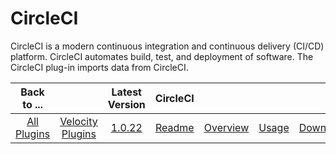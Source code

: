 
# CircleCI

CircleCI is a modern continuous integration and continuous delivery (CI/CD) platform. CircleCI automates build, test, and deployment of software. The CircleCI plug-in imports data from CircleCI.

|Back to ...||Latest Version|CircleCI ||||
| :---: | :---: | :---: | :---: | :---: | :---: | :---: |
|[All Plugins](../../index.md)|[Velocity Plugins](../README.md)|[1.0.22](https://raw.githubusercontent.com/UrbanCode/IBM-UCV-PLUGINS/main/files/ucv-ext-circleci/ucv-ext-circleci-1.0.22.tar.7z.001)|[Readme](README.md)|[Overview](overview.md)|[Usage](usage.md)|[Downloads](downloads.md)|
